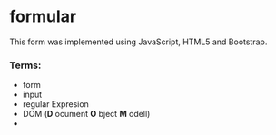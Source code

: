 # formular
This form was implemented using JavaScript, HTML5 and Bootstrap.

### Terms:
- form
- input
- regular Expresion
- DOM (__D__ ocument __O__ bject __M__ odell)
- 